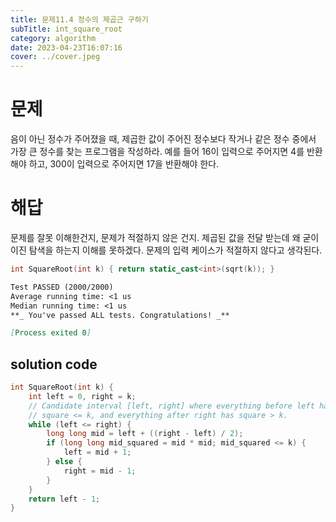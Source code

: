 ```yaml
---
title: 문제11.4 정수의 제곱근 구하기
subTitle: int_square_root
category: algorithm
date: 2023-04-23T16:07:16
cover: ../cover.jpeg
---
```


# 문제

음이 아닌 정수가 주어졌을 때, 제곱한 값이 주어진 정수보다 작거나 같은 정수 중에서 가장 큰 정수를 찾는 프로그램을 작성하라. 예를 들어 16이 입력으로 주어지면 4를 반환해야 하고, 300이 입력으로 주어지면 17을 반환해야 한다.

# 해답

문제를 잘못 이해한건지, 문제가 적절하지 않은 건지. 제곱된 값을 전달 받는데 왜 굳이 이진 탐색을 하는지 이해를 못하겠다. 문제의 입력 케이스가 적절하지 않다고 생각된다.

```cpp
int SquareRoot(int k) { return static_cast<int>(sqrt(k)); }
```

```markdown
Test PASSED (2000/2000)
Average running time: <1 us
Median running time: <1 us
**_ You've passed ALL tests. Congratulations! _**

[Process exited 0]
```

## solution code

```cpp
int SquareRoot(int k) {
    int left = 0, right = k;
    // Candidate interval [left, right] where everything before left has
    // square <= k, and everything after right has square > k.
    while (left <= right) {
        long long mid = left + ((right - left) / 2);
        if (long long mid_squared = mid * mid; mid_squared <= k) {
            left = mid + 1;
        } else {
            right = mid - 1;
        }
    }
    return left - 1;
}
```
